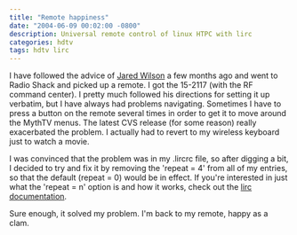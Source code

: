 ```yaml
---
title: "Remote happiness"
date: "2004-06-09 00:02:00 -0800"
description: Universal remote control of linux HTPC with lirc
categories: hdtv
tags: hdtv lirc
---
```


I have followed the advice of [Jared Wilson](http://wilsonet.com/mythtv) a few months ago and 
went to Radio Shack and picked up a remote. 
I got the 15-2117 (with the RF command center). 
I pretty much followed his directions for setting it up verbatim, 
but I have always had problems navigating. Sometimes I have to press a button on the remote 
several times in order to get it to move around the MythTV menus. 
The latest CVS release (for some reason) really exacerbated the problem. 
I actually had to revert to my wireless keyboard just to watch a movie.  
  
I was convinced that the problem was in my .lircrc file, so after digging a bit, 
I decided to try and fix it by removing the 'repeat = 4' from all of my entries, so that the default 
(repeat = 0) would be in effect. If you're interested in just what the 'repeat = n' 
option is and how it works, check out the 
[lirc documentation](http://www.lirc.org/html/configure.html#lircrc_format).  
  
Sure enough, it solved my problem. I'm back to my remote, happy as a clam.
